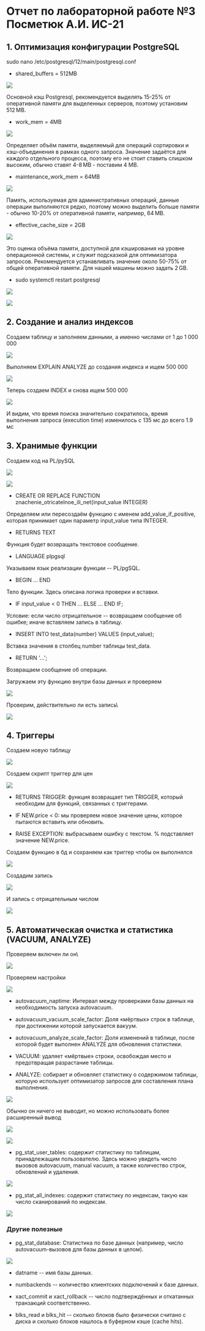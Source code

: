 # Отчет по лабораторной работе №3 Посметюк А.И. ИС-21

## **1.  Оптимизация конфигурации PostgreSQL**

sudo nano /etc/postgresql/12/main/postgresql.conf

- shared_buffers = 512MB

![](vertopal_036234df9d974265a20f3b802af504dc/media/image1.png)

Основной кэш Postgresql, рекомендуется выделять 15-25% от оперативной
памяти для выделенных серверов, поэтому установим 512 MB.

- work_mem = 4MB

![](vertopal_036234df9d974265a20f3b802af504dc/media/image2.png)

Определяет объём памяти, выделяемый для операций сортировки и
хэш-объединения в рамках одного запроса. Значение задаётся для каждого
отдельного процесса, поэтому его не стоит ставить слишком высоким,
обычно ставят 4-8 MB - поставим 4 MB.

- maintenance_work_mem = 64MB

![](vertopal_036234df9d974265a20f3b802af504dc/media/image3.png)

Память, используемая для административных операций, данные операции
выполняются редко, поэтому можно выделить больше памяти - обычно
10-20% от оперативной памяти, например, 64 MB.

- effective_cache_size = 2GB

![](vertopal_036234df9d974265a20f3b802af504dc/media/image4.png)

Это оценка объёма памяти, доступной для кэширования на уровне
операционной системы, и служит подсказкой для оптимизатора запросов.
Рекомендуется устанавливать значение около 50-75% от общей оперативной
памяти. Для нашей машины можно задать 2 GB.

- sudo systemctl restart postgresql

![](vertopal_036234df9d974265a20f3b802af504dc/media/image5.png)

![](vertopal_036234df9d974265a20f3b802af504dc/media/image6.png)

## **2.  Создание и анализ индексов**

Создаем таблицу и заполняем данными, а именно числами от 1 до 1 000 000

![](vertopal_036234df9d974265a20f3b802af504dc/media/image7.png)

Выполняем EXPLAIN ANALYZE до создания индекса и ищем 500 000

![](vertopal_036234df9d974265a20f3b802af504dc/media/image8.png)

Теперь создаем INDEX и снова ищем 500 000

![](vertopal_036234df9d974265a20f3b802af504dc/media/image9.png)

И видим, что время поиска значительно сократилось, время выполнения
запроса (execution time) изменилось с 135 мс до всего 1.9 мс

## **3.  Хранимые функции**

Создаем код на PL/pySQL

![](vertopal_036234df9d974265a20f3b802af504dc/media/image10.png)

![](vertopal_036234df9d974265a20f3b802af504dc/media/image11.png)

- CREATE OR REPLACE FUNCTION znachenie_otricatelnoe_ili_net(input_value
INTEGER)

Определяем или пересоздаём функцию с именем add_value_if_positive,
которая принимает один параметр input_value типа INTEGER.

- RETURNS TEXT

Функция будет возвращать текстовое сообщение.

- LANGUAGE plpgsql

Указываем язык реализации функции -- PL/pgSQL.

- BEGIN ... END

Тело функции. Здесь описана логика проверки и вставки.

- IF input_value \< 0 THEN ... ELSE ... END IF;

Условие: если число отрицательное -- возвращаем сообщение об ошибке;
иначе вставляем запись в таблицу.

- INSERT INTO test_data(number) VALUES (input_value);

Вставка значения в столбец number таблицы test_data.

- RETURN '...';

Возвращаем сообщение об операции.

Загружаем эту функцию внутри базы данных и проверяем

![](vertopal_036234df9d974265a20f3b802af504dc/media/image12.png)

Проверим, действительно ли есть запись\

![](vertopal_036234df9d974265a20f3b802af504dc/media/image13.png)

## **4.  Триггеры**

Создаем новую таблицу

![](vertopal_036234df9d974265a20f3b802af504dc/media/image14.png)

Создаем скрипт триггер для
цен

![](vertopal_036234df9d974265a20f3b802af504dc/media/image15.png)

- RETURNS TRIGGER: функция возвращает тип TRIGGER, который необходим для
функций, связанных с триггерами.

- IF NEW.price < 0: мы проверяем новое значение цены, которое пытаются
вставить или обновить.

- RAISE EXCEPTION: выбрасываем ошибку с текстом. % подставляет значение
NEW.price.

Создаем функцию в бд и сохраняем как триггер чтобы он выполнялся

![](vertopal_036234df9d974265a20f3b802af504dc/media/image16.png)

Создадим запись

![](vertopal_036234df9d974265a20f3b802af504dc/media/image17.png)

И запись с отрицательным числом

![](vertopal_036234df9d974265a20f3b802af504dc/media/image18.png)

## **5.  Автоматическая очистка и статистика (VACUUM, ANALYZE)**

Проверяем включен ли он\

![](vertopal_036234df9d974265a20f3b802af504dc/media/image19.png)

Проверяем настройки

![](vertopal_036234df9d974265a20f3b802af504dc/media/image20.png)

- autovacuum_naptime: Интервал между проверками базы данных на
необходимость запуска autovacuum.

- autovacuum_vacuum_scale_factor: Доля «мёртвых» строк в таблице, при
достижении которой запускается вакуум.

- autovacuum_analyze_scale_factor: Доля изменений в таблице, после которой
будет выполнен ANALYZE для обновления статистики.

- VACUUM: удаляет «мёртвые» строки, освобождая место и предотвращая
разрастание таблицы.

- ANALYZE: cобирает и обновляет статистику о содержимом таблицы, которую
использует оптимизатор запросов для составления плана выполнения.

![](vertopal_036234df9d974265a20f3b802af504dc/media/image21.png)

Обычно он ничего не выводит, но можно использовать более расширенный
вывод

![](vertopal_036234df9d974265a20f3b802af504dc/media/image22.png)

![](vertopal_036234df9d974265a20f3b802af504dc/media/image23.png)

- pg_stat_user_tables: содержит статистику по таблицам, принадлежащим
пользователю. Здесь можно увидеть число вызовов autovacuum, manual
vacuum, а также количество строк, обновлений и удаления.

![](vertopal_036234df9d974265a20f3b802af504dc/media/image24.png)

- pg_stat_all_indexes: содержит статистику по индексам, такую как
число сканирований по индексам.

![](vertopal_036234df9d974265a20f3b802af504dc/media/image25.png)

### Другие полезные

- pg_stat_database: Статистика по базе данных (например, число
autovacuum-вызовов для базы данных в целом).

![](vertopal_036234df9d974265a20f3b802af504dc/media/image26.png)

- datname -- имя базы данных.

- numbackends -- количество клиентских подключений к базе данных.

- xact_commit и xact_rollback -- число подтверждённых и откатанных
транзакций соответственно.

- blks_read и blks_hit -- сколько блоков было физически считано с диска и
сколько блоков нашлось в буферном кэше (cache hits).
